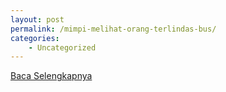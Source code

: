 ```yaml
---
layout: post
permalink: /mimpi-melihat-orang-terlindas-bus/
categories:
    - Uncategorized
---
```


[Baca Selengkapnya](/09)